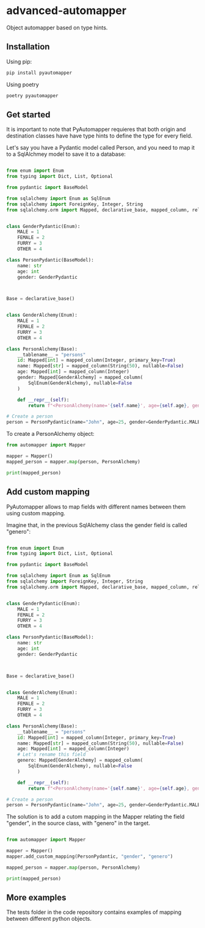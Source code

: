 # advanced-automapper

Object automapper based on type hints.


## Installation

Using pip:

```bash
pip install pyautomapper
```

Using poetry

```bash
poetry pyautomapper
```


## Get started

It is important to note that PyAutomapper requieres that both origin and destination classes have have type hints to define the type for every field.

Let's say you have a Pydantic model called Person, and you need to map it to a SqlAlchmey model to save it to a database:


```python

from enum import Enum
from typing import Dict, List, Optional

from pydantic import BaseModel

from sqlalchemy import Enum as SqlEnum
from sqlalchemy import ForeignKey, Integer, String
from sqlalchemy.orm import Mapped, declarative_base, mapped_column, relationship


class GenderPydantic(Enum):
    MALE = 1
    FEMALE = 2
    FURRY = 3
    OTHER = 4

class PersonPydantic(BaseModel):
    name: str
    age: int
    gender: GenderPydantic



Base = declarative_base()


class GenderAlchemy(Enum):
    MALE = 1
    FEMALE = 2
    FURRY = 3
    OTHER = 4

class PersonAlchemy(Base):
    __tablename__ = "persons"
    id: Mapped[int] = mapped_column(Integer, primary_key=True)
    name: Mapped[str] = mapped_column(String(50), nullable=False)
    age: Mapped[int] = mapped_column(Integer)
    gender: Mapped[GenderAlchemy] = mapped_column(
        SqlEnum(GenderAlchemy), nullable=False
    )

    def __repr__(self):
        return f"<PersonAlchemy(name='{self.name}', age={self.age}, gender='{self.gender}')>"

# Create a person
person = PersonPydantic(name="John", age=25, gender=GenderPydantic.MALE)


```

To create a PersonAlchemy object:


```python
from automapper import Mapper

mapper = Mapper()
mapped_person = mapper.map(person, PersonAlchemy)

print(mapped_person)

```
## Add custom mapping

PyAutomapper allows to map fields with different names between them using custom mapping.

Imagine that, in the previous SqlAlchemy class the gender field is called "genero":

```python

from enum import Enum
from typing import Dict, List, Optional

from pydantic import BaseModel

from sqlalchemy import Enum as SqlEnum
from sqlalchemy import ForeignKey, Integer, String
from sqlalchemy.orm import Mapped, declarative_base, mapped_column, relationship


class GenderPydantic(Enum):
    MALE = 1
    FEMALE = 2
    FURRY = 3
    OTHER = 4

class PersonPydantic(BaseModel):
    name: str
    age: int
    gender: GenderPydantic



Base = declarative_base()


class GenderAlchemy(Enum):
    MALE = 1
    FEMALE = 2
    FURRY = 3
    OTHER = 4

class PersonAlchemy(Base):
    __tablename__ = "persons"
    id: Mapped[int] = mapped_column(Integer, primary_key=True)
    name: Mapped[str] = mapped_column(String(50), nullable=False)
    age: Mapped[int] = mapped_column(Integer)
    # Let's rename this field
    genero: Mapped[GenderAlchemy] = mapped_column(
        SqlEnum(GenderAlchemy), nullable=False
    )

    def __repr__(self):
        return f"<PersonAlchemy(name='{self.name}', age={self.age}, gender='{self.gender}')>"

# Create a person
person = PersonPydantic(name="John", age=25, gender=GenderPydantic.MALE)

```

The solution is to add a cutom mapping in the Mapper relating the field "gender", in the source class, with "genero" in the target.

```python

from automapper import Mapper

mapper = Mapper()
mapper.add_custom_mapping(PersonPydantic, "gender", "genero")

mapped_person = mapper.map(person, PersonAlchemy)

print(mapped_person)

```

## More examples

The tests folder in the code repository contains examples of mapping between different python objects.



